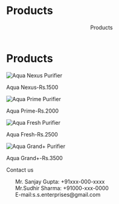 # Products
<!DOCTYPE html>
<html>
 <head>
  <meta charset="UTF-8">
  <title>Products</title>
  <style>
  li {
  list-style:none;
  }
  
  header {
  background-color:#800000;
  color:#f5fffa;
  height:100px;
  width:100px:
  }
  
  h1 {
  font-size:35px;
  color:#800080;
  }
   
  footer {
  background-color:#008080;
  color:#fffafa;
  height:150px;
  width:880px;
  }
  
  .footer-logo {
  float:left;
  font-size:30 px;
  }
   
  .footer-list li {
  padding:10px 5px;
  float:right;
  } 
  </style>
 </head> 
 <body>
  <header>Products</header>
  <div class="main">
   <h1>Products</h1>
     <img src="Documents" alt="Aqua Nexus Purifier">
     <p>Aqua Nexus-Rs.1500</p>
     <img src="Documents" alt="Aqua Prime Purifier">
     <p>Aqua Prime-Rs.2000</p>
     <img src="Documents" alt="Aqua Fresh Purifier">
     <p>Aqua Fresh-Rs.2500</p>
     <img src="Documents" alt="Aqua Grand+ Purifier">
     <p>Aqua Grand+-Rs.3500</p>
   <footer> 
    <div class="footer-logo">Contact us</div>
    <div class="footer-list">
     <ul>
      <li>Mr. Sanjay Gupta: +91xxx-000-xxxx</li>
      <li>Mr.Sudhir Sharma: +91000-xxx-0000</li>
      <li>E-mail:s.s.enterprises@gmail.com</li></ul>
    </div>
   </footer>
</body>
</html>
